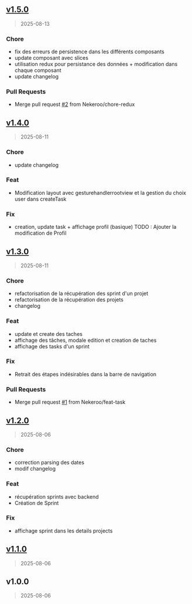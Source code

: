 
<a name="v1.5.0"></a>
## [v1.5.0](https://github.com/Nekeroo/Sprintify/compare/v1.4.0...v1.5.0)

> 2025-08-13

### Chore

* fix des erreurs de persistence dans les différents composants
* update composant avec slices
* utilisation redux pour persistance des données + modification dans chaque composant
* update changelog

### Pull Requests

* Merge pull request [#2](https://github.com/Nekeroo/Sprintify/issues/2) from Nekeroo/chore-redux


<a name="v1.4.0"></a>
## [v1.4.0](https://github.com/Nekeroo/Sprintify/compare/v1.3.0...v1.4.0)

> 2025-08-11

### Chore

* update changelog

### Feat

* Modification layout avec gesturehandlerrootview et la gestion du choix user dans createTask

### Fix

* creation, update task + affichage profil (basique) TODO : Ajouter la modification de Profil


<a name="v1.3.0"></a>
## [v1.3.0](https://github.com/Nekeroo/Sprintify/compare/v1.2.0...v1.3.0)

> 2025-08-11

### Chore

* refactorisation de la récupération des sprint d'un projet
* refactorisation de la récupération des projets
* changelog

### Feat

* update et create des taches
* affichage des tâches, modale edition et creation de taches
* affichage des tasks d'un sprint

### Fix

* Retrait des étapes indésirables dans la barre de navigation

### Pull Requests

* Merge pull request [#1](https://github.com/Nekeroo/Sprintify/issues/1) from Nekeroo/feat-task


<a name="v1.2.0"></a>
## [v1.2.0](https://github.com/Nekeroo/Sprintify/compare/v1.1.0...v1.2.0)

> 2025-08-06

### Chore

* correction parsing des dates
* modif changelog

### Feat

* récupération sprints avec backend
* Création de Sprint

### Fix

* affichage sprint dans les details projects


<a name="v1.1.0"></a>
## [v1.1.0](https://github.com/Nekeroo/Sprintify/compare/v1.0.0...v1.1.0)

> 2025-08-06


<a name="v1.0.0"></a>
## v1.0.0

> 2025-08-06

